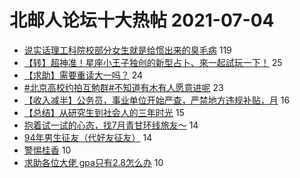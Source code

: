 # 北邮人论坛十大热帖 2021-07-04

- [说实话理工科院校部分女生就是给惯出来的臭毛病](https://bbs.byr.cn/article/Talking/6286317) 119
- [【转】超神准！星座小王子独创的新型占卜、來一起試玩一下！](https://bbs.byr.cn/article/Constellations/326533) 25
- [【求助】需要重读大一吗？](https://bbs.byr.cn/article/StudyShare/201145) 24
- [#北京高校约拍互勉群#不知道有木有人愿意进呢](https://bbs.byr.cn/article/Photo/268716) 23
- [【收入减半】公务员，事业单位开始严查，严禁地方违规补贴，月](https://bbs.byr.cn/article/CivilServant/47367) 16
- [【总结】从研究生到社会人的三年时光](https://bbs.byr.cn/article/WorkLife/1169970) 15
- [抱着试一试的心态，找7月青甘环线旅友～](https://bbs.byr.cn/article/Travel/145601) 14
- [94年男生征友（代好友征友）](https://bbs.byr.cn/article/Friends/1998329) 14
- [警惕桂香](https://bbs.byr.cn/article/Picture/3293640) 10
- [求助各位大佬 gpa只有2.8怎么办](https://bbs.byr.cn/article/GoAbroad/377989) 10


